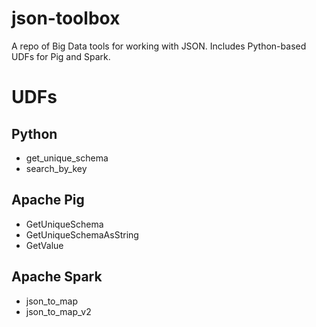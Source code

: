# json-toolbox

A repo of Big Data tools for working with JSON. Includes Python-based UDFs for Pig and Spark. 

# UDFs
## Python
* get_unique_schema
* search_by_key

## Apache Pig
* GetUniqueSchema
* GetUniqueSchemaAsString
* GetValue

## Apache Spark
* json_to_map
* json_to_map_v2